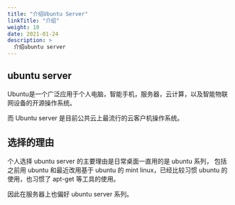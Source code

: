 ```yaml
---
title: "介绍Ubuntu Server"
linkTitle: "介绍"
weight: 10
date: 2021-01-24
description: >
  介绍ubuntu server
---
```


## ubuntu server

Ubuntu是一个广泛应用于个人电脑，智能手机，服务器，云计算，以及智能物联网设备的开源操作系统。

而 Ubuntu server 是目前公共云上最流行的云客户机操作系统。

## 选择的理由

个人选择 ubuntu server 的主要理由是日常桌面一直用的是 ubuntu 系列， 包括之前用 ubuntu 和最近改用基于 ubuntu 的 mint linux，已经比较习惯 ubuntu 的使用，也习惯了 apt-get 等工具的使用。

因此在服务器上也偏好 ubuntu server 系列。